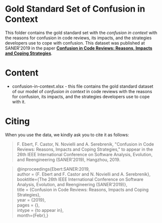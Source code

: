 # Gold Standard Set of Confusion in Context

This folder contains the gold standard set with the *confusion in context* with the reasons for confusion in code reviews, its impacts, and the strategies developers use to cope with confusion. This dataset was published at SANER'2019 in the paper **[Confusion in Code Reviews: Reasons, Impacts and Coping Strategies](https://felipeebert.github.io/publications/saner2019.pdf)**.


# Content

- confusion-in-context.xlsx - this file contains the gold standard dataset of our model of *confusion in context* in code reviews with the reasons for confusion, its impacts, and the strategies developers use to cope with it.


# Citing

When you use the data, we kindly ask you to cite it as follows:

> F. Ebert, F. Castor, N. Novielli and A. Serebrenik, "Confusion in Code Reviews: Reasons, Impacts and Coping Strategies," to appear in the 26th IEEE International Conference on Software Analysis, Evolution, and Reengineering (SANER'2019), Hangzhou, 2019.


> @inproceedings{Ebert:SANER:2019, <br />
	author = {F. Ebert and F. Castor and N. Novielli and A. Serebrenik}, <br />
	booktitle={The 26th IEEE International Conference on Software Analysis, Evolution, and Reengineering (SANER'2019)}, <br />
	title = {Confusion in Code Reviews: Reasons, Impacts and Coping Strategies}, <br />
	year = {2019}, <br />
	pages = {}, <br />
	intype = {to appear in}, <br />
	month={Febr},}
